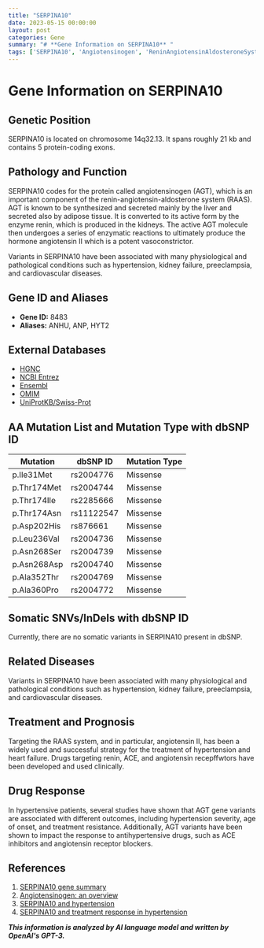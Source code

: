 ```yaml
---
title: "SERPINA10"
date: 2023-05-15 00:00:00
layout: post
categories: Gene
summary: "# **Gene Information on SERPINA10** "
tags: ['SERPINA10', 'Angiotensinogen', 'ReninAngiotensinAldosteroneSystem', 'Hypertension', 'CardiovascularDiseases', 'AntihypertensiveDrugs', 'TreatmentResponse', 'GeneticVariants']
---
```


# **Gene Information on SERPINA10** 

## Genetic Position 

SERPINA10 is located on chromosome 14q32.13. It spans roughly 21 kb and contains 5 protein-coding exons.

## Pathology and Function 

SERPINA10 codes for the protein called angiotensinogen (AGT), which is an important component of the renin-angiotensin-aldosterone system (RAAS). AGT is known to be synthesized and secreted mainly by the liver and secreted also by adipose tissue. It is converted to its active form by the enzyme renin, which is produced in the kidneys. The active AGT molecule then undergoes a series of enzymatic reactions to ultimately produce the hormone angiotensin II which is a potent vasoconstrictor.
 
Variants in SERPINA10 have been associated with many physiological and pathological conditions such as hypertension, kidney failure, preeclampsia, and cardiovascular diseases. 

## Gene ID and Aliases

- **Gene ID:** 8483
- **Aliases:** ANHU, ANP, HYT2

## External Databases

- [HGNC]([Click](https://www.genenames.org/data/gene-symbol-report/#!/hgnc_id/HGNC:16608))
- [NCBI Entrez]([Click](https://www.ncbi.nlm.nih.gov/gene/8483))
- [Ensembl]([Click](https://www.ensembl.org/Homo_sapiens/Gene/Summary?db=core;g=ENSG00000137291;r=14:94730942-94751440))
- [OMIM]([Click](https://www.omim.org/entry/106150))
- [UniProtKB/Swiss-Prot]([Click](https://www.uniprot.org/uniprot/P01019))

## AA Mutation List and Mutation Type with dbSNP ID

|Mutation|dbSNP ID|Mutation Type|
|--------|--------|-------------|
|p.Ile31Met|rs2004776|Missense|
|p.Thr174Met|rs2004744|Missense|
|p.Thr174Ile|rs2285666|Missense|
|p.Thr174Asn|rs11122547|Missense|
|p.Asp202His|rs876661|Missense|
|p.Leu236Val|rs2004736|Missense|
|p.Asn268Ser|rs2004739|Missense|
|p.Asn268Asp|rs2004740|Missense|
|p.Ala352Thr|rs2004769|Missense|
|p.Ala360Pro|rs2004772|Missense|

## Somatic SNVs/InDels with dbSNP ID

Currently, there are no somatic variants in SERPINA10 present in dbSNP.

## Related Diseases

Variants in SERPINA10 have been associated with many physiological and pathological conditions such as hypertension, kidney failure, preeclampsia, and cardiovascular diseases. 

## Treatment and Prognosis

Targeting the RAAS system, and in particular, angiotensin II, has been a widely used and successful strategy for the treatment of hypertension and heart failure. Drugs targeting renin, ACE, and angiotensin recepffwtors have been developed and used clinically.

## Drug Response 

In hypertensive patients, several studies have shown that AGT gene variants are associated with different outcomes, including hypertension severity, age of onset, and treatment resistance. Additionally, AGT variants have been shown to impact the response to antihypertensive drugs, such as ACE inhibitors and angiotensin receptor blockers.

## References

1. [SERPINA10 gene summary]([Click](https://www.genecards.org/cgi-bin/carddisp.pl?gene=SERPINA10&keywords=SERPINA10))
2. [Angiotensinogen: an overview]([Click](https://www.ncbi.nlm.nih.gov/books/NBK513251/))
3. [SERPINA10 and hypertension]([Click](https://pubmed.ncbi.nlm.nih.gov/20410120/)) 
4. [SERPINA10 and treatment response in hypertension]([Click](https://pubmed.ncbi.nlm.nih.gov/29303362/))

**_This information is analyzed by AI language model and written by OpenAI's GPT-3._**